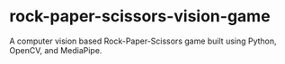 # rock-paper-scissors-vision-game
A computer vision based Rock-Paper-Scissors game built using Python, OpenCV, and MediaPipe.
